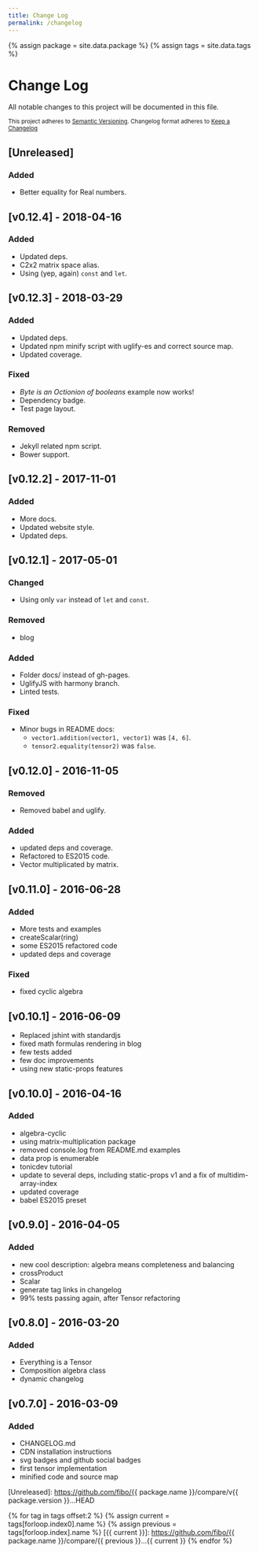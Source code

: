 ```yaml
---
title: Change Log
permalink: /changelog
---
```


{% assign package = site.data.package %}
{% assign tags = site.data.tags %}

# Change Log

All notable changes to this project will be documented in this file.

<sub>This project adheres to [Semantic Versioning](http://semver.org/).
Changelog format adheres to [Keep a Changelog](http://keepachangelog.com/)</sub>

## [Unreleased]

### Added

- Better equality for Real numbers.

## [v0.12.4] - 2018-04-16

### Added

- Updated deps.
- C2x2 matrix space alias.
- Using (yep, again) `const` and `let`.

## [v0.12.3] - 2018-03-29

### Added

- Updated deps.
- Updated npm minify script with uglify-es and correct source map.
- Updated coverage.

### Fixed

- *Byte is an Octionion of booleans* example now works!
- Dependency badge.
- Test page layout.

### Removed

- Jekyll related npm script.
- Bower support.

## [v0.12.2] - 2017-11-01

### Added

- More docs.
- Updated website style.
- Updated deps.

## [v0.12.1] - 2017-05-01

### Changed

- Using only `var` instead of `let` and `const`.

### Removed

- blog

### Added

- Folder docs/ instead of gh-pages.
- UglifyJS with harmony branch.
- Linted tests.

### Fixed

- Minor bugs in README docs:
  * `vector1.addition(vector1, vector1)` was `[4, 6]`.
  * `tensor2.equality(tensor2)` was `false`.

## [v0.12.0] - 2016-11-05

### Removed

- Removed babel and uglify.

### Added

- updated deps and coverage.
- Refactored to ES2015 code.
- Vector multiplicated by matrix.

## [v0.11.0] - 2016-06-28

### Added

- More tests and examples
- createScalar(ring)
- some ES2015 refactored code
- updated deps and coverage

### Fixed

- fixed cyclic algebra

## [v0.10.1] - 2016-06-09

- Replaced jshint with standardjs
- fixed math formulas rendering in blog
- few tests added
- few doc improvements
- using new static-props features

## [v0.10.0] - 2016-04-16

### Added

- algebra-cyclic
- using matrix-multiplication package
- removed console.log from README.md examples
- data prop is enumerable
- tonicdev tutorial
- update to several deps, including static-props v1 and a fix of multidim-array-index
- updated coverage
- babel ES2015 preset

## [v0.9.0] - 2016-04-05

### Added

- new cool description: algebra means completeness and balancing
- crossProduct
- Scalar
- generate tag links in changelog
- 99% tests passing again, after Tensor refactoring

## [v0.8.0] - 2016-03-20

### Added

- Everything is a Tensor
- Composition algebra class
- dynamic changelog

## [v0.7.0] - 2016-03-09

### Added

- CHANGELOG.md
- CDN installation instructions
- svg badges and github social badges
- first tensor implementation
- minified code and source map

[Unreleased]: https://github.com/fibo/{{ package.name }}/compare/v{{ package.version }}...HEAD

{% for tag in tags offset:2 %}
  {% assign current = tags[forloop.index0].name %}
  {% assign previous = tags[forloop.index].name %}
  [{{ current }}]: https://github.com/fibo/{{ package.name }}/compare/{{ previous }}...{{ current }}
{% endfor %}

